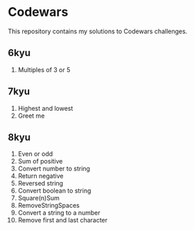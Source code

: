# Codewars

This repository contains my solutions to Codewars challenges.

## 6kyu

1. Multiples of 3 or 5

## 7kyu

1. Highest and lowest
2. Greet me

## 8kyu

1. Even or odd
2. Sum of positive
3. Convert number to string
4. Return negative
5. Reversed string
6. Convert boolean to string
7. Square(n)Sum
8. RemoveStringSpaces
9. Convert a string to a number
10. Remove first and last character
